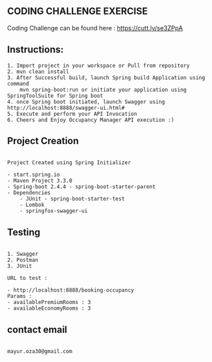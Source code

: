 ## CODING CHALLENGE EXERCISE

Coding Challenge can be found here : https://cutt.ly/se3ZPpA

## Instructions: 

````````````````````````````
1. Import project in your workspace or Pull from repository
2. mvn clean install
3. After Successful build, launch Spring build Application using command 
	mvn spring-boot:run or initiate your application using SpringToolSuite for Spring boot
4. once Spring boot initiated, launch Swagger using http://localhost:8888/swagger-ui.html#
5. Execute and perform your API Invocation
6. Cheers and Enjoy Occupancy Manager API execution :)

````````````````````````````

## Project Creation 

````````````````````````````

Project Created using Spring Initializer

- start.spring.io
- Maven Project 3.3.0
- Spring-boot 2.4.4 - spring-boot-starter-parent
- Dependencies
 	- JUnit - spring-boot-starter-test
 	- Lombok
 	- springfox-swagger-ui

````````````````````````````
## Testing

````````````````````````````

1. Swagger
2. Postman
3. JUnit

URL to test : 

- http://localhost:8888/booking-occupancy
Params : 
- availablePremiumRooms : 3
- availableEconomyRooms : 3

````````````````````````````

## contact email

````````````````````````````

mayur.oza30@gmail.com

````````````````````````````
